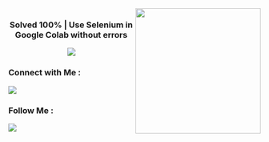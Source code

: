 
<img width="250" align="right" src="https://miro.medium.com/v2/resize:fit:1400/1*qPPJzefFS8_uMzQw61bZfA.gif">

<h3 align="center">
  Solved 100% | 
  Use Selenium in Google Colab without errors
</h3>

<!-- Typing SVG by DenverCoder1 - https://github.com/DenverCoder1/readme-typing-svg -->
<p align="center">
  <a href="https://github.com/DenverCoder1/readme-typing-svg"><img src="https://readme-typing-svg.herokuapp.com/?lines=%20Webscraping%20;%20Selenium%20&font=Fira%20Code&center=true&width=440&height=45&color=ecb306&vCenter=true&size=22"></a>
</p> 
  
### Connect with Me :

<a href="https://www.linkedin.com/in/omarmaher0" target="_blank"><img src="https://img.shields.io/badge/-Omar%20Maher-0077B5?style=for-the-badge&logo=Linkedin&logoColor=white"/></a>

### Follow Me :

<a href="https://www.youtube.com/@brefat" target="_blank"><img src="https://img.shields.io/badge/-Omar%20Maher-0077B5?style=for-the-badge&logo=youtube&logoColor=white"/></a>

